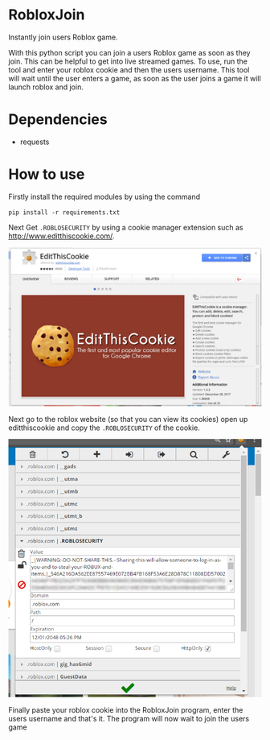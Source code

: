 # RobloxJoin
Instantly join users Roblox game.

With this python script you can join a users Roblox game as soon as they join. This can be helpful to get into live streamed games. To use, run the tool and enter your roblox cookie and then the users username. This tool will wait until the user enters a game, as soon as the user joins a game it will launch roblox and join.

Dependencies
=
- requests

How to use
=
Firstly install the required modules by using the command
    
    pip install -r requirements.txt
    
Next Get <code>.ROBLOSECURITY</code> by using a cookie manager extension such as http://www.editthiscookie.com/.

![Screenshot](/screenshots/editthiscookie.png)

Next go to the roblox website (so that you can view its cookies) open up editthiscookie and copy the <code>.ROBLOSECURITY</code> of the cookie.

![Screenshot](/screenshots/value.png)

Finally paste your roblox cookie into the RobloxJoin program, enter the users username and that's it. The program will now wait to join the users game
